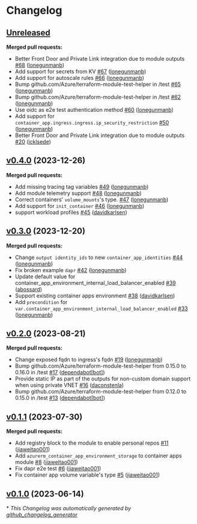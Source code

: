 # Changelog

## [Unreleased](https://github.com/Azure/terraform-azure-container-apps/tree/HEAD)

**Merged pull requests:**

- Better Front Door and Private Link integration due to module outputs  [\#68](https://github.com/Azure/terraform-azure-container-apps/pull/68) ([lonegunmanb](https://github.com/lonegunmanb))
- Add support for secrets from KV [\#67](https://github.com/Azure/terraform-azure-container-apps/pull/67) ([lonegunmanb](https://github.com/lonegunmanb))
- Add support for autoscale rules [\#66](https://github.com/Azure/terraform-azure-container-apps/pull/66) ([lonegunmanb](https://github.com/lonegunmanb))
- Bump github.com/Azure/terraform-module-test-helper in /test [\#65](https://github.com/Azure/terraform-azure-container-apps/pull/65) ([lonegunmanb](https://github.com/lonegunmanb))
- Bump github.com/Azure/terraform-module-test-helper in /test [\#62](https://github.com/Azure/terraform-azure-container-apps/pull/62) ([lonegunmanb](https://github.com/lonegunmanb))
- Use oidc as e2e test authentication method [\#60](https://github.com/Azure/terraform-azure-container-apps/pull/60) ([lonegunmanb](https://github.com/lonegunmanb))
- Add support for `container_app.ingress.ingress.ip_security_restriction` [\#50](https://github.com/Azure/terraform-azure-container-apps/pull/50) ([lonegunmanb](https://github.com/lonegunmanb))
- Better Front Door and Private Link integration due to module outputs [\#20](https://github.com/Azure/terraform-azure-container-apps/pull/20) ([icklsede](https://github.com/icklsede))

## [v0.4.0](https://github.com/Azure/terraform-azure-container-apps/tree/v0.4.0) (2023-12-26)

**Merged pull requests:**

- Add missing tracing tag variables [\#49](https://github.com/Azure/terraform-azure-container-apps/pull/49) ([lonegunmanb](https://github.com/lonegunmanb))
- Add module telemetry support [\#48](https://github.com/Azure/terraform-azure-container-apps/pull/48) ([lonegunmanb](https://github.com/lonegunmanb))
- Correct containers' `volume_mounts`'s type. [\#47](https://github.com/Azure/terraform-azure-container-apps/pull/47) ([lonegunmanb](https://github.com/lonegunmanb))
- Add support for `init_container` [\#46](https://github.com/Azure/terraform-azure-container-apps/pull/46) ([lonegunmanb](https://github.com/lonegunmanb))
- support workload profiles [\#45](https://github.com/Azure/terraform-azure-container-apps/pull/45) ([davidkarlsen](https://github.com/davidkarlsen))

## [v0.3.0](https://github.com/Azure/terraform-azure-container-apps/tree/v0.3.0) (2023-12-20)

**Merged pull requests:**

- Change `output identity_ids` to new `container_app_identities` [\#44](https://github.com/Azure/terraform-azure-container-apps/pull/44) ([lonegunmanb](https://github.com/lonegunmanb))
- Fix broken example `dapr` [\#42](https://github.com/Azure/terraform-azure-container-apps/pull/42) ([lonegunmanb](https://github.com/lonegunmanb))
- Update default value for container\_app\_environment\_internal\_load\_balancer\_enabled [\#39](https://github.com/Azure/terraform-azure-container-apps/pull/39) ([abossard](https://github.com/abossard))
- Support existing container apps environment [\#38](https://github.com/Azure/terraform-azure-container-apps/pull/38) ([davidkarlsen](https://github.com/davidkarlsen))
- Add `precondition` for `var.container_app_environment_internal_load_balancer_enabled` [\#33](https://github.com/Azure/terraform-azure-container-apps/pull/33) ([lonegunmanb](https://github.com/lonegunmanb))

## [v0.2.0](https://github.com/Azure/terraform-azure-container-apps/tree/v0.2.0) (2023-08-21)

**Merged pull requests:**

- Change exposed fqdn to ingress's fqdn [\#19](https://github.com/Azure/terraform-azure-container-apps/pull/19) ([lonegunmanb](https://github.com/lonegunmanb))
- Bump github.com/Azure/terraform-module-test-helper from 0.15.0 to 0.16.0 in /test [\#17](https://github.com/Azure/terraform-azure-container-apps/pull/17) ([dependabot[bot]](https://github.com/apps/dependabot))
- Provide static IP as part of the outputs for non-custom domain support when using private VNET [\#16](https://github.com/Azure/terraform-azure-container-apps/pull/16) ([daconstenla](https://github.com/daconstenla))
- Bump github.com/Azure/terraform-module-test-helper from 0.12.0 to 0.15.0 in /test [\#13](https://github.com/Azure/terraform-azure-container-apps/pull/13) ([dependabot[bot]](https://github.com/apps/dependabot))

## [v0.1.1](https://github.com/Azure/terraform-azure-container-apps/tree/v0.1.1) (2023-07-30)

**Merged pull requests:**

- Add registry block to the module to enable personal repos [\#11](https://github.com/Azure/terraform-azure-container-apps/pull/11) ([jiaweitao001](https://github.com/jiaweitao001))
- Add `azurerm_container_app_environment_storage` to container apps module [\#8](https://github.com/Azure/terraform-azure-container-apps/pull/8) ([jiaweitao001](https://github.com/jiaweitao001))
- Fix dapr e2e test [\#6](https://github.com/Azure/terraform-azure-container-apps/pull/6) ([jiaweitao001](https://github.com/jiaweitao001))
- Fix container app volume variable's type [\#5](https://github.com/Azure/terraform-azure-container-apps/pull/5) ([jiaweitao001](https://github.com/jiaweitao001))

## [v0.1.0](https://github.com/Azure/terraform-azure-container-apps/tree/v0.1.0) (2023-06-14)



\* *This Changelog was automatically generated by [github_changelog_generator](https://github.com/github-changelog-generator/github-changelog-generator)*
